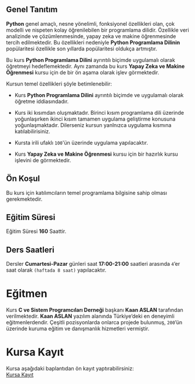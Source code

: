 ## Genel Tanıtım
<b>Python</b> genel amaçlı, nesne yönelimli, fonksiyonel özellikleri olan, çok modelli ve nispeten kolay öğrenilebilen bir programlama dilidir. Özellikle veri analizinde ve çözümlenmesinde, yapay zeka ve makine öğrenmesinde tercih edilmektedir. Bu özellikleri nedeniyle <b>Python Programlama Dilinin</b> popülaritesi özellikle son yıllarda popülaritesi oldukça artmıştır. 

Bu kurs <b>Python Programlama Dilini</b> ayrıntılı biçimde uygulamalı olarak öğretmeyi hedeflemektedir. Aynı zamanda bu kurs <b>Yapay Zeka ve Makine Öğrenmesi</b> kursu için de bir ön aşama olarak işlev görmektedir. 

Kursun temel özellikleri şöyle betimlenebilir:

* Kurs <b>Python Programlama Dilini</b> ayrıntılı biçimde ve uygulamalı olarak öğretme iddiasındadır.

* Kurs iki kısımdan oluşmaktadır. Birinci kısım programlama dili üzerinde yoğunlaşırken ikinci kısım tamamen uygulama geliştirme konusuna yoğunlaşmaktadır. Dilerseniz kursun yanlnızca uygulama kısmına katılabilirisiniz.

* Kursta irili ufaklı `100`'ün üzerinde uygulama yapılacaktır.

* Kurs <b>Yapay Zeka ve Makine Öğrenmesi</b> kursu için bir hazırlık kursu işlevini de görmektedir. 

## Ön Koşul
Bu kurs için katılımcıların temel programlama bilgisine sahip olması gerekmektedir. 

## Eğitim Süresi
Eğitim Süresi <b>160</b> Saattir.

## Ders Saatleri
Dersler <b>Cumartesi-Pazar</b> günleri saat <b>17:00-21:00</b> saatleri arasında `4`’er saat olarak `(haftada 8 saat)` yapılacaktır.

# Eğitmen
Kurs <b>C ve Sistem Programcıları Derneği</b> başkanı <b>Kaan ASLAN</b> tarafından verilmektedir. <b>Kaan ASLAN</b> yazılım alanında Türkiye’deki en deneyimli eğitmenlerdendir. Çeşitli pozisyonlarda onlarca projede bulunmuş, `200`’ün üzerinde kuruma eğitim ve danışmanlık hizmetleri vermiştir. 

# Kursa Kayıt
Kursa aşağıdaki baplantıdan ön kayıt yaptırabilirsiniz:<br>
[Kursa Kayıt](https://zoom.us/meeting/register/tZIucuCrqj8jKyo4n39H3ZTovcT8it26eA)



